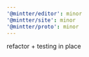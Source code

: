 ```yaml
---
'@mintter/editor': minor
'@mintter/site': minor
'@mintter/proto': minor
---
```


refactor + testing in place
